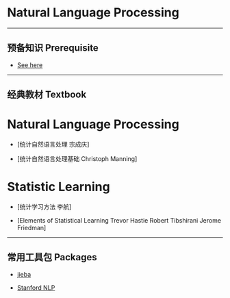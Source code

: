 # Natural Language Processing

- - -

##  预备知识 Prerequisite
- [See here](https://github.com/allmachinelearning/MachineLearning)

- - -

## 经典教材 Textbook

# Natural Language Processing
- [统计自然语言处理 宗成庆]

- [统计自然语言处理基础 Christoph Manning]

# Statistic Learning

- [统计学习方法 李航]

- [Elements of Statistical Learning Trevor Hastie Robert Tibshirani Jerome Friedman]
- - -

## 常用工具包 Packages

- [jieba](https://github.com/fxsjy/jieba)

- [Stanford NLP](https://nlp.stanford.edu/software/)
